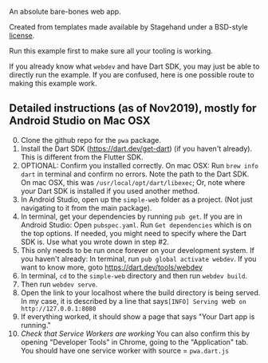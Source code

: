 An absolute bare-bones web app.

Created from templates made available by Stagehand under a BSD-style
[license](https://github.com/dart-lang/stagehand/blob/master/LICENSE).

Run this example first to make sure all your tooling is working.

If you already know what `webdev` and have Dart SDK, you may just be able to directly run the example. If you are confused, here is one possible route to making this example work.

## Detailed instructions (as of Nov2019), mostly for Android Studio on Mac OSX

0. Clone the github repo for the `pwa` package.
1. Install the Dart SDK (https://dart.dev/get-dart) (if you haven't already). This is different from the Flutter SDK.
2. OPTIONAL: Confirm you installed correctly. On mac OSX: Run `brew info dart` in terminal and confirm no errors. Note the path to the Dart SDK. On mac OSX, this was `/usr/local/opt/dart/libexec`; Or, note where your Dart SDK is installed if you used another method.
3. In Android Studio, open up the `simple-web` folder as a project. (Not just navigating to it from the main package).
4. In terminal, get your dependencies by running `pub get`. If you are in Android Studio: Open `pubspec.yaml`. Run `Get dependencies` which is on the top options. If needed, you might need to specify where the Dart SDK is. Use what you wrote down in step #2.
5. This only needs to be run once forever on your development system. If you haven't already: In terminal, run `pub global activate webdev`. If you want to know more, goto https://dart.dev/tools/webdev
6. In terminal, `cd` to the `simple-web` directory and then run `webdev build`.
7. Then run `webdev serve`.
8. Open the link to your localhost where the build directory is being served. In my case, it is described by a line that says`[INFO] Serving `web` on http://127.0.0.1:8080`
9. If everything worked, it should show a page that says "Your Dart app is running."
10. *Check that Service Workers are working*   You can also confirm this by opening "Developer Tools" in Chrome, going to the "Application" tab. You should have one service worker with source = `pwa.dart.js`

